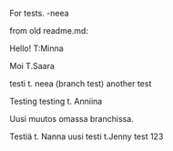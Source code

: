 For tests. -neea

from old readme.md:

Hello! T:Minna

Moi T.Saara

testi t. neea (branch test) another test

Testing testing t. Anniina


Uusi muutos omassa branchissa.


Testiä t. Nanna
uusi testi t.Jenny
test 123